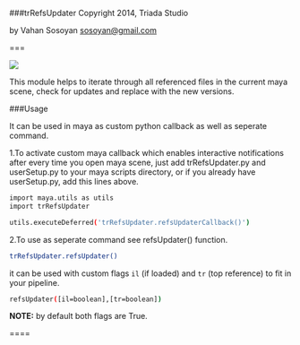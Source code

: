 ###trRefsUpdater
Copyright 2014, Triada Studio

by Vahan Sosoyan sosoyan@gmail.com

===

![](https://dl.dropboxusercontent.com/u/11663164/shared/trRefsUpdater_Demo.gif)

This module helps to iterate through all referenced files in the current maya scene, check for updates and replace with the new versions.

###Usage

It can be used in maya as custom python callback as well as seperate command.

1.To activate custom maya callback which enables interactive notifications after every time you open maya scene, just add trRefsUpdater.py and userSetup.py to your maya scripts directory, or if you already have userSetup.py, add this lines above.

```bash
import maya.utils as utils
import trRefsUpdater

utils.executeDeferred('trRefsUpdater.refsUpdaterCallback()')
```

2.To use as seperate command see refsUpdater() function.

```bash
trRefsUpdater.refsUpdater()
```
it can be used with custom flags `il` (if loaded) and `tr` (top reference) to fit in your pipeline.

```bash
refsUpdater([il=boolean],[tr=boolean])
```

**NOTE:** by default both flags are True.

====
